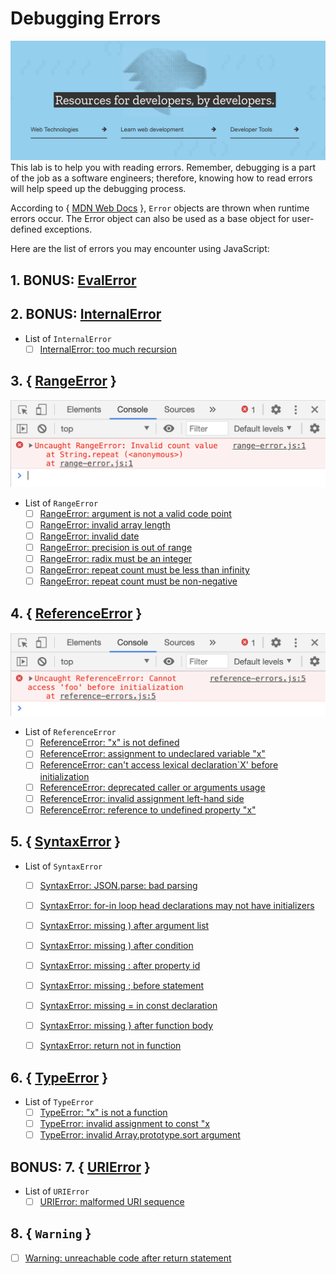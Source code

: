 # Debugging Errors

![MDN Pic](mdn_pic.png)
This lab is to help you with reading errors. Remember, debugging is a part of the job as a software engineers; therefore, knowing how to read errors will help speed up the debugging process. 

According to { [MDN Web Docs](https://developer.mozilla.org/en-US/docs/Web/JavaScript/Reference/Global_Objects/Error) }, `Error` objects are thrown when runtime errors occur. The Error object can also be used as a base object for user-defined exceptions.

Here are the list of errors you may encounter using JavaScript:
## 1. BONUS: [EvalError](https://developer.mozilla.org/en-US/docs/Web/JavaScript/Reference/Global_Objects/EvalError)

## 2. BONUS: [InternalError](https://developer.mozilla.org/en-US/docs/Web/JavaScript/Reference/Global_Objects/InternalError)
- List of `InternalError`
    - [ ] [InternalError: too much recursion](https://developer.mozilla.org/en-US/docs/Web/JavaScript/Reference/Errors/Too_much_recursion)

## 3. { [RangeError](https://developer.mozilla.org/en-US/docs/Web/JavaScript/Reference/Global_Objects/RangeError) }
![Range Error](range-error.png)
- List of `RangeError` 
    - [ ] [RangeError: argument is not a valid code point](https://developer.mozilla.org/en-US/docs/Web/JavaScript/Reference/Errors/Not_a_codepoint)
    - [ ] [RangeError: invalid array length](https://developer.mozilla.org/en-US/docs/Web/JavaScript/Reference/Errors/Invalid_array_length)
    - [ ] [RangeError: invalid date](https://developer.mozilla.org/en-US/docs/Web/JavaScript/Reference/Errors/Invalid_date)
    - [ ] [RangeError: precision is out of range](https://developer.mozilla.org/en-US/docs/Web/JavaScript/Reference/Errors/Precision_range)
    - [ ] [RangeError: radix must be an integer](https://developer.mozilla.org/en-US/docs/Web/JavaScript/Reference/Errors/Bad_radix)
    - [ ] [RangeError: repeat count must be less than infinity](https://developer.mozilla.org/en-US/docs/Web/JavaScript/Reference/Errors/Resulting_string_too_large)
    - [ ] [RangeError: repeat count must be non-negative](https://developer.mozilla.org/en-US/docs/Web/JavaScript/Reference/Errors/Negative_repetition_count)

## 4. { [ReferenceError](https://developer.mozilla.org/en-US/docs/Web/JavaScript/Reference/Global_Objects/ReferenceError) }
![Reference Error](reference_error.png)
- List of `ReferenceError`
    - [ ] [ReferenceError: "x" is not defined](https://developer.mozilla.org/en-US/docs/Web/JavaScript/Reference/Errors/Not_defined)
    - [ ] [ReferenceError: assignment to undeclared variable "x"](https://developer.mozilla.org/en-US/docs/Web/JavaScript/Reference/Errors/Undeclared_var) 
    - [ ] [ReferenceError: can't access lexical declaration`X' before initialization](https://developer.mozilla.org/en-US/docs/Web/JavaScript/Reference/Errors/Cant_access_lexical_declaration_before_init)
    - [ ] [ReferenceError: deprecated caller or arguments usage](https://developer.mozilla.org/en-US/docs/Web/JavaScript/Reference/Errors/Deprecated_caller_or_arguments_usage) 
    - [ ] [ReferenceError: invalid assignment left-hand side](https://developer.mozilla.org/en-US/docs/Web/JavaScript/Reference/Errors/Invalid_assignment_left-hand_side)
    - [ ] [ReferenceError: reference to undefined property "x"](https://developer.mozilla.org/en-US/docs/Web/JavaScript/Reference/Errors/Undefined_prop)

## 5. { [SyntaxError](https://developer.mozilla.org/en-US/docs/Web/JavaScript/Reference/Global_Objects/SyntaxError) }
- List of `SyntaxError`
    - [ ] [SyntaxError: JSON.parse: bad parsing](https://developer.mozilla.org/en-US/docs/Web/JavaScript/Reference/Errors/JSON_bad_parse)
    - [ ] [SyntaxError: for-in loop head declarations may not have initializers](https://developer.mozilla.org/en-US/docs/Web/JavaScript/Reference/Errors/Invalid_for-in_initializer)
    - [ ] [SyntaxError: missing ) after argument list](https://developer.mozilla.org/en-US/docs/Web/JavaScript/Reference/Errors/Missing_parenthesis_after_argument_list)
    - [ ] [SyntaxError: missing ) after condition](https://developer.mozilla.org/en-US/docs/Web/JavaScript/Reference/Errors/Missing_parenthesis_after_condition)
    - [ ] [SyntaxError: missing : after property id](https://developer.mozilla.org/en-US/docs/Web/JavaScript/Reference/Errors/Missing_colon_after_property_id)
    - [ ] [SyntaxError: missing ; before statement](https://developer.mozilla.org/en-US/docs/Web/JavaScript/Reference/Errors/Missing_semicolon_before_statement)
    - [ ] [SyntaxError: missing = in const declaration](https://developer.mozilla.org/en-US/docs/Web/JavaScript/Reference/Errors/Missing_initializer_in_const)
    - [ ] [SyntaxError: missing } after function body](https://developer.mozilla.org/en-US/docs/Web/JavaScript/Reference/Errors/Missing_curly_after_function_body)
    - [ ] [SyntaxError: return not in function](https://developer.mozilla.org/en-US/docs/Web/JavaScript/Reference/Errors/Bad_return_or_yield)


## 6. { [TypeError](https://developer.mozilla.org/en-US/docs/Web/JavaScript/Reference/Global_Objects/TypeError) }
- List of `TypeError`
    - [ ] [TypeError: "x" is not a function](https://developer.mozilla.org/en-US/docs/Web/JavaScript/Reference/Errors/Not_a_function)
    - [ ] [TypeError: invalid assignment to const "x](https://developer.mozilla.org/en-US/docs/Web/JavaScript/Reference/Errors/Invalid_const_assignment)
    - [ ] [TypeError: invalid Array.prototype.sort argument](https://developer.mozilla.org/en-US/docs/Web/JavaScript/Reference/Errors/Array_sort_argument)

## BONUS: 7. { [URIError](https://developer.mozilla.org/en-US/docs/Web/JavaScript/Reference/Global_Objects/URIError) }
- List of `URIError`
    - [ ] [URIError: malformed URI sequence](https://developer.mozilla.org/en-US/docs/Web/JavaScript/Reference/Errors/Malformed_URI)
    
## 8. { `Warning` }
- [ ] [Warning: unreachable code after return statement](https://developer.mozilla.org/en-US/docs/Web/JavaScript/Reference/Errors/Stmt_after_return)